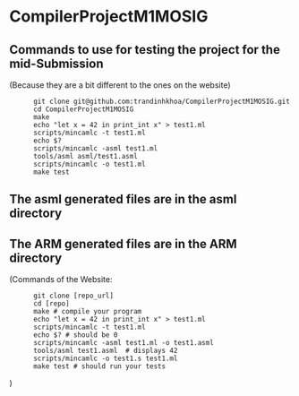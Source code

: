 # CompilerProjectM1MOSIG

## Commands to use for testing the project for the mid-Submission 
(Because they are a bit different to the ones on the website)

          git clone git@github.com:trandinhkhoa/CompilerProjectM1MOSIG.git
          cd CompilerProjectM1MOSIG
          make
          echo "let x = 42 in print_int x" > test1.ml
          scripts/mincamlc -t test1.ml
          echo $?
          scripts/mincamlc -asml test1.ml
          tools/asml asml/test1.asml
          scripts/mincamlc -o test1.ml
          make test
 ## The asml generated files are in the asml directory
 ## The ARM generated files are in the ARM directory




(Commands of the Website:

          git clone [repo_url]
          cd [repo]
          make # compile your program
          echo "let x = 42 in print_int x" > test1.ml
          scripts/mincamlc -t test1.ml 
          echo $? # should be 0
          scripts/mincamlc -asml test1.ml -o test1.asml
          tools/asml test1.asml  # displays 42
          scripts/mincamlc -o test1.s test1.ml
          make test # should run your tests
)
